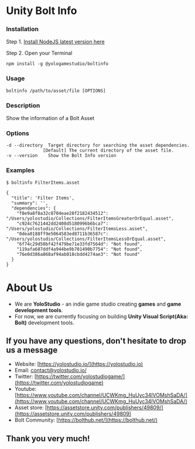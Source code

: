 # Unity Bolt Info

### Installation

Step 1. [Install NodeJS latest version here](https://nodejs.org/en/download/)

Step 2. Open your Terminal

```
npm install -g @yologamestudio/boltinfo
```

### Usage
```
boltinfo /path/to/asset/file [OPTIONS]
```

### Description
Show the information of a Bolt Asset
  

### Options
```
-d --directory  Target directory for searching the asset dependencies.
              [Default] The current directory of the asset file.
-v --version    Show the Bolt Info version
```
  
### Examples
```
$ boltinfo FilterItems.asset

{
  "title": 'Filter Items',
  "summary": '',
  "dependencies": {
    "f8e9a8f8a32c8704eae28f2182434512": "/Users/yolostudio/Collections/FilterItemsGreaterOrEqual.asset",
    "c924c7621442dd2408d5180996b6bca7": "/Users/yolostudio/Collections/FilterItemsLess.asset",
    "0dea0188ff9e5064583ed8711b36587c": "/Users/yolostudio/Collections/FilterItemsLessOrEqual.asset",
    "6f74c29d50bf42f479be71e33fd7564d": "Not found",
    "119afa687ddf4a944be9b701490b7754": "Not found",
    "76e0d386a868af94ab018cbdd4274ae3": "Not found"
  }
}
```

# About Us
- We are **YoloStudio** - an indie game studio creating **games** and **game development tools**.
- For now, we are currently focusing on building **Unity Visual Script(Aka: Bolt)** development tools.

## If you have any questions, don't hesitate to drop us a message
- Website: [https://yolostudio.io/](https://yolostudio.io)
- Email: [contact@yolostudio.io/](mailto:contact@yolostudio.io)
- Twitter: [https://twitter.com/yolostudiogame/](https://twitter.com/yolostudiogame)
- Youtube: [https://www.youtube.com/channel/UCWKmg_HuUyc34lVOMshSaDA/](https://www.youtube.com/channel/UCWKmg_HuUyc34lVOMshSaDA/)
- Asset store: [https://assetstore.unity.com/publishers/49809/](https://assetstore.unity.com/publishers/49809)
- Bolt Community: [https://bolthub.net/](https://bolthub.net/)

## Thank you very much!
